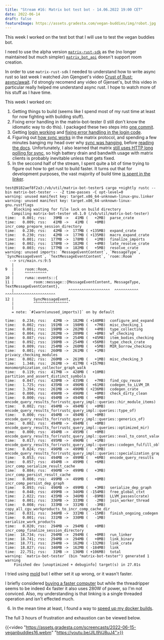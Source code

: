 ```yaml
---
title: "Stream #16: Matrix bot test bot - 14.06.2022 19:00 CET"
date: 2022-06-14
draft: false
featureImage: https://assets.gradesta.com/vegan-buddies/img/robot.jpg
---
```


This week I worked on the test bot that I will use to test the vegan buddies bot.

I need to use the alpha version [`matrix-rust-sdk`](https://github.com/matrix-org/matrix-rust-sdk) as the (no longer maintained but much simpler) [`matrix_bot_api`](https://docs.rs/matrix_bot_api/0.5.0/matrix_bot_api/) doesn't support room creation.

In order to use `matrix-rust-sdk` I needed to understand how to write async rust so last week I watched Jon Gjengset's video [Crust of Rust: async/await](https://www.youtube.com/watch?v=ThjvMReOXYM&list=PLqbS7AVVErFiWDOAVrPt7aYmnuuOLYvOa&index=11). I'd strongly recomend any video of Gjenset's, but this video in particular really helped me understand async rust. I hope to watch more of his stuff as I have time.

This week I worked on:

1. Getting things to build (seems like I spend most of my rust time at least for now fighting with building stuff).
2. Fixing error handling in the matrix-bot-tester (I still don't know the idiomatic way to do this). I packaged these two steps into [one commit](https://github.com/vegan-buddies/vegan-buddies/commit/444a81c2ec35a671ed9dfed53e01d15e44c5d2d3).
3. Getting [login working](https://github.com/vegan-buddies/vegan-buddies/commit/a96cb1c1dbafb451a2c846cfbc739106b81c63f6) and [fixing error handling in the login code](https://github.com/vegan-buddies/vegan-buddies/commit/b21f329e3fe1e0515af5a9f0757f60b2587b2d67).
4. Figuring out [how sync works](https://spec.matrix.org/v1.2/client-server-api/#syncing) in the matrix protocol, and spending a few minutes banging my head over why [sync was hanging](https://github.com/vegan-buddies/vegan-buddies/commit/fe678cf6fc3e22b558b0a3eab2292edd49883e96), before [reading the docs](https://matrix-org.github.io/matrix-rust-sdk/matrix_sdk/struct.Client.html#method.sync). Unfortunately, I also learned that matrix [still uses HTTP long polling for sync](https://github.com/matrix-org/matrix-spec-proposals/pull/2108), so high battery drain and bandwith usage with matrix clients is probably inevitable unless that gets fixed.
5. In the seccond half of the stream, I spent quite a bit of time trying to figure out how to get rust to build faster. It turns out that for development purposes, the vast majority of build time [is spent in the linker](https://endler.dev/2020/rust-compile-times/#switch-to-a-faster-linker).

```
test@9182aef8f2a3:/vb/util/matrix-bot-tester$ cargo +nightly rustc --bin matrix-bot-tester -- -Z time-passes -C opt-level=0
warning: unused manifest key: target.x86_64-unknown-linux-gnu.linker
warning: unused manifest key: target.x86_64-unknown-linux-gnu.rustflags
    Blocking waiting for file lock on build directory
   Compiling matrix-bot-tester v0.1.0 (/vb/util/matrix-bot-tester)
time:   0.001; rss:   39MB ->   41MB (   +2MB)	parse_crate
time:   0.009; rss:   41MB ->   41MB (   +0MB)	incr_comp_prepare_session_directory
time:   0.230; rss:   42MB ->  177MB ( +135MB)	expand_crate
time:   0.230; rss:   42MB ->  177MB ( +135MB)	macro_expand_crate
time:   0.001; rss:  177MB ->  178MB (   +1MB)	finalize_imports
time:   0.002; rss:  178MB ->  182MB (   +4MB)	late_resolve_crate
time:   0.003; rss:  177MB ->  182MB (   +5MB)	resolve_crate
warning: unused imports: `MessageEventContent`, `MessageType`, `SyncMessageEvent`, `TextMessageEventContent`, `room::Room`
  --> src/main.rs:9:5
   |
9  |     room::Room,
   |     ^^^^^^^^^^
10 |     ruma::events::{
11 |         room::message::{MessageEventContent, MessageType, TextMessageEventContent},
   |                         ^^^^^^^^^^^^^^^^^^^  ^^^^^^^^^^^  ^^^^^^^^^^^^^^^^^^^^^^^
12 |         SyncMessageEvent,
   |         ^^^^^^^^^^^^^^^^
   |
   = note: `#[warn(unused_imports)]` on by default

time:   0.234; rss:   42MB ->  182MB ( +140MB)	configure_and_expand
time:   0.002; rss:  191MB ->  198MB (   +7MB)	misc_checking_1
time:   0.001; rss:  198MB ->  202MB (   +4MB)	type_collecting
time:   0.004; rss:  202MB ->  209MB (   +8MB)	wf_checking
time:   0.087; rss:  209MB ->  254MB (  +45MB)	item_bodies_checking
time:   0.092; rss:  198MB ->  254MB (  +56MB)	type_check_crate
time:   0.009; rss:  254MB ->  260MB (   +5MB)	MIR_borrow_checking
time:   0.001; rss:  260MB ->  261MB (   +1MB)	privacy_checking_modules
time:   0.002; rss:  260MB ->  261MB (   +1MB)	misc_checking_3
time:   1.348; rss:  261MB ->  417MB ( +157MB)	monomorphization_collector_graph_walk
time:   0.119; rss:  417MB ->  428MB (  +10MB)	partition_and_assert_distinct_symbols
time:   0.047; rss:  428MB ->  435MB (   +7MB)	find_cgu_reuse
time:   1.725; rss:  435MB ->  496MB (  +61MB)	codegen_to_LLVM_IR
time:   3.394; rss:  261MB ->  496MB ( +236MB)	codegen_crate
time:   0.000; rss:  496MB ->  496MB (   +0MB)	check_dirty_clean
time:   0.000; rss:  494MB ->  494MB (   +0MB)	encode_query_results_for(rustc_query_impl::queries::hir_module_items)
time:   0.002; rss:  494MB ->  494MB (   +0MB)	encode_query_results_for(rustc_query_impl::queries::type_of)
time:   0.000; rss:  494MB ->  494MB (   +0MB)	encode_query_results_for(rustc_query_impl::queries::generics_of)
time:   0.002; rss:  494MB ->  494MB (   +0MB)	encode_query_results_for(rustc_query_impl::queries::optimized_mir)
time:   0.000; rss:  494MB ->  495MB (   +0MB)	encode_query_results_for(rustc_query_impl::queries::eval_to_const_value_raw)
time:   0.017; rss:  495MB ->  496MB (   +1MB)	encode_query_results_for(rustc_query_impl::queries::codegen_fulfill_obligation)
time:   0.024; rss:  496MB ->  499MB (   +3MB)	encode_query_results_for(rustc_query_impl::queries::specialization_graph_of)
time:   0.053; rss:  494MB ->  499MB (   +6MB)	encode_query_results
time:   0.057; rss:  494MB ->  499MB (   +6MB)	incr_comp_serialize_result_cache
time:   0.084; rss:  496MB ->  499MB (   +3MB)	incr_comp_persist_result_cache
time:   0.008; rss:  499MB ->  499MB (   +0MB)	incr_comp_persist_dep_graph
time:   0.093; rss:  496MB ->  499MB (   +3MB)	serialize_dep_graph
time:   0.048; rss:  499MB ->  346MB ( -154MB)	free_global_ctxt
time:   2.022; rss:  435MB ->  346MB (  -89MB)	LLVM_passes(crate)
time:   0.001; rss:  336MB ->  333MB (   -2MB)	join_worker_thread
time:   0.008; rss:  333MB ->  331MB (   -3MB)	copy_all_cgu_workproducts_to_incr_comp_cache_dir
time:   0.031; rss:  346MB ->  331MB (  -15MB)	finish_ongoing_codegen
time:   0.001; rss:  331MB ->  330MB (   -1MB)	serialize_work_products
time:   0.020; rss:  294MB ->  294MB (   +0MB)	incr_comp_finalize_session_directory
time:  18.734; rss:  294MB ->  294MB (   +0MB)	run_linker
time:  18.741; rss:  294MB ->  294MB (   +0MB)	link_binary
time:  18.771; rss:  294MB ->  162MB ( -132MB)	link_crate
time:  18.827; rss:  346MB ->  162MB ( -184MB)	link
time:  22.751; rss:   31MB ->  136MB ( +106MB)	total
warning: `matrix-bot-tester` (bin "matrix-bot-tester") generated 1 warning
    Finished dev [unoptimized + debuginfo] target(s) in 27.01s
```

I tried using [mold](https://github.com/rui314/mold) but I either set it up wrong, or it wasn't faster.

I briefly considered [buying a faster computer](https://bobweb.co/article/threadripper-meets-rustc) but while the threadripper seems to be indeed 4x faster it also uses 280W of power, so I'm not conviced. Also, my understanding is that linking is a single threaded operation and isn't effected much.

6. In the mean time at least, I found a way to [speed up my docker builds](https://github.com/vegan-buddies/vegan-buddies/commit/3f89aaf9f2cf787cddb2da1c2543d850544bd1c0).

The full 3 hours of frustration and exhaustion can be viewed below.

{{<video "https://assets.gradesta.com/screencasts/2022-06-15-veganbuddies16.webm" "https://youtu.be/JlLl9VJ8uJ4">}}
